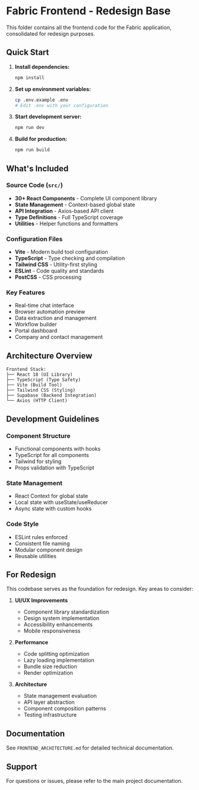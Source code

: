 # Fabric Frontend - Redesign Base

This folder contains all the frontend code for the Fabric application, consolidated for redesign purposes.

## Quick Start

1. **Install dependencies:**
   ```bash
   npm install
   ```

2. **Set up environment variables:**
   ```bash
   cp .env.example .env
   # Edit .env with your configuration
   ```

3. **Start development server:**
   ```bash
   npm run dev
   ```

4. **Build for production:**
   ```bash
   npm run build
   ```

## What's Included

### Source Code (`src/`)
- **30+ React Components** - Complete UI component library
- **State Management** - Context-based global state
- **API Integration** - Axios-based API client
- **Type Definitions** - Full TypeScript coverage
- **Utilities** - Helper functions and formatters

### Configuration Files
- **Vite** - Modern build tool configuration
- **TypeScript** - Type checking and compilation
- **Tailwind CSS** - Utility-first styling
- **ESLint** - Code quality and standards
- **PostCSS** - CSS processing

### Key Features
- Real-time chat interface
- Browser automation preview
- Data extraction and management
- Workflow builder
- Portal dashboard
- Company and contact management

## Architecture Overview

```
Frontend Stack:
├── React 18 (UI Library)
├── TypeScript (Type Safety)
├── Vite (Build Tool)
├── Tailwind CSS (Styling)
├── Supabase (Backend Integration)
└── Axios (HTTP Client)
```

## Development Guidelines

### Component Structure
- Functional components with hooks
- TypeScript for all components
- Tailwind for styling
- Props validation with TypeScript

### State Management
- React Context for global state
- Local state with useState/useReducer
- Async state with custom hooks

### Code Style
- ESLint rules enforced
- Consistent file naming
- Modular component design
- Reusable utilities

## For Redesign

This codebase serves as the foundation for redesign. Key areas to consider:

1. **UI/UX Improvements**
   - Component library standardization
   - Design system implementation
   - Accessibility enhancements
   - Mobile responsiveness

2. **Performance**
   - Code splitting optimization
   - Lazy loading implementation
   - Bundle size reduction
   - Render optimization

3. **Architecture**
   - State management evaluation
   - API layer abstraction
   - Component composition patterns
   - Testing infrastructure

## Documentation

See `FRONTEND_ARCHITECTURE.md` for detailed technical documentation.

## Support

For questions or issues, please refer to the main project documentation.